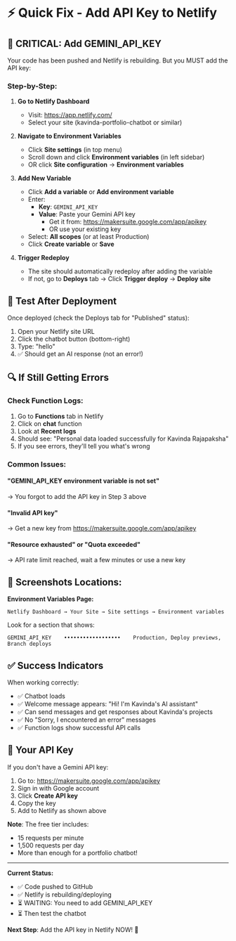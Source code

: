 # ⚡ Quick Fix - Add API Key to Netlify

## 🔑 CRITICAL: Add GEMINI_API_KEY

Your code has been pushed and Netlify is rebuilding. But you MUST add the API key:

### Step-by-Step:

1. **Go to Netlify Dashboard**
   - Visit: https://app.netlify.com/
   - Select your site (kavinda-portfolio-chatbot or similar)

2. **Navigate to Environment Variables**
   - Click **Site settings** (in top menu)
   - Scroll down and click **Environment variables** (in left sidebar)
   - OR click **Site configuration** → **Environment variables**

3. **Add New Variable**
   - Click **Add a variable** or **Add environment variable**
   - Enter:
     - **Key**: `GEMINI_API_KEY`
     - **Value**: Paste your Gemini API key
       - Get it from: https://makersuite.google.com/app/apikey
       - OR use your existing key
   - Select: **All scopes** (or at least Production)
   - Click **Create variable** or **Save**

4. **Trigger Redeploy**
   - The site should automatically redeploy after adding the variable
   - If not, go to **Deploys** tab → Click **Trigger deploy** → **Deploy site**

## 🧪 Test After Deployment

Once deployed (check the Deploys tab for "Published" status):

1. Open your Netlify site URL
2. Click the chatbot button (bottom-right)
3. Type: "hello"
4. ✅ Should get an AI response (not an error!)

## 🔍 If Still Getting Errors

### Check Function Logs:
1. Go to **Functions** tab in Netlify
2. Click on **chat** function
3. Look at **Recent logs**
4. Should see: "Personal data loaded successfully for Kavinda Rajapaksha"
5. If you see errors, they'll tell you what's wrong

### Common Issues:

#### "GEMINI_API_KEY environment variable is not set"
→ You forgot to add the API key in Step 3 above

#### "Invalid API key"
→ Get a new key from https://makersuite.google.com/app/apikey

#### "Resource exhausted" or "Quota exceeded"
→ API rate limit reached, wait a few minutes or use a new key

## 📸 Screenshots Locations:

**Environment Variables Page:**
```
Netlify Dashboard → Your Site → Site settings → Environment variables
```

Look for a section that shows:
```
GEMINI_API_KEY    ••••••••••••••••••    Production, Deploy previews, Branch deploys
```

## ✅ Success Indicators

When working correctly:
- ✅ Chatbot loads
- ✅ Welcome message appears: "Hi! I'm Kavinda's AI assistant"
- ✅ Can send messages and get responses about Kavinda's projects
- ✅ No "Sorry, I encountered an error" messages
- ✅ Function logs show successful API calls

## 🎯 Your API Key

If you don't have a Gemini API key:

1. Go to: https://makersuite.google.com/app/apikey
2. Sign in with Google account
3. Click **Create API key**
4. Copy the key
5. Add to Netlify as shown above

**Note**: The free tier includes:
- 15 requests per minute
- 1,500 requests per day
- More than enough for a portfolio chatbot!

---

**Current Status:**
- ✅ Code pushed to GitHub
- ✅ Netlify is rebuilding/deploying
- ⏳ WAITING: You need to add GEMINI_API_KEY
- ⏳ Then test the chatbot

**Next Step**: Add the API key in Netlify NOW! 🚀
